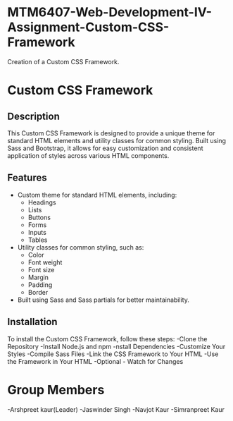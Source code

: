 # MTM6407-Web-Development-IV-Assignment-Custom-CSS-Framework
Creation of a Custom CSS Framework.

# Custom CSS Framework

## Description
This Custom CSS Framework is designed to provide a unique theme for standard HTML elements and utility classes for common styling. Built using Sass and Bootstrap, it allows for easy customization and consistent application of styles across various HTML components.

## Features
- Custom theme for standard HTML elements, including:
  - Headings
  - Lists
  - Buttons
  - Forms
  - Inputs
  - Tables
- Utility classes for common styling, such as:
  - Color
  - Font weight
  - Font size
  - Margin
  - Padding
  - Border
- Built using Sass and Sass partials for better maintainability.

## Installation
To install the Custom CSS Framework, follow these steps:
 -Clone the Repository
 -Install Node.js and npm
 -nstall Dependencies
 -Customize Your Styles
 -Compile Sass Files
 -Link the CSS Framework to Your HTML
 -Use the Framework in Your HTML
 -Optional - Watch for Changes

 # Group Members

 -Arshpreet kaur(Leader)
 -Jaswinder Singh
 -Navjot Kaur
 -Simranpreet Kaur
